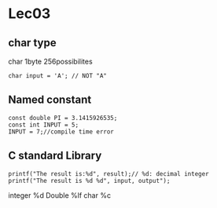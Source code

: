 # Lec03

## char type
char	1byte	256possibilites
```
char input = 'A'; // NOT "A"
```

## Named constant
```
const double PI = 3.1415926535;
const int INPUT = 5;
INPUT = 7;//compile time error
```
## C standard Library
```
printf("The result is:%d", result);// %d: decimal integer
printf("The result is %d %d", input, output");
```
integer	%d
Double	%lf
char	%c



